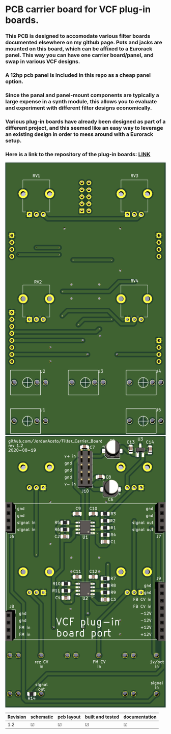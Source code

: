 # PCB carrier board for VCF plug-in boards.

### This PCB is designed to accomodate various filter boards documented elsewhere on my github page. Pots and jacks are mounted on this board, which can be affixed to a Eurorack panel. This way you can have one carrier board/panel, and swap in various VCF designs.

### A 12hp pcb panel is included in this repo as a cheap panel option.

### Since the panal and panel-mount components are typically a large expense in a synth module, this allows you to evaluate and experiment with different filter designs economically.

### Various plug-in boards have already been designed as part of a different project, and this seemed like an easy way to leverage an existing design in order to mess around with a Eurorack setup.

### Here is a link to the repository of the plug-in boards: [LINK](https://github.com/JordanAceto/VCF_plug_in_boards "filter plug-in boards")

![PCB Front](./main_pcb/pics/pcb_front.png) ![PCB Rear](./main_pcb/pics/pcb_rear.png)

Revision | schematic | pcb layout | built and tested | documentation
---------|-----------|------------|------------------|---------------
1.2      | &#9745;   | &#9745;    | &#9745;          | &#9745;